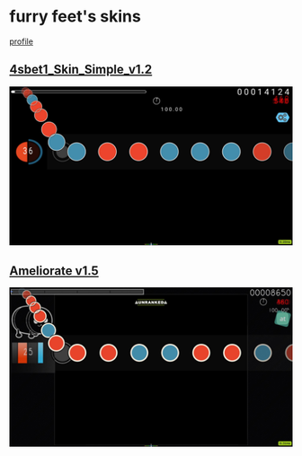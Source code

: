 # furry feet's skins
[profile](https://osu.ppy.sh/users/19931117)

## [4sbet1_Skin_Simple_v1.2](https://github.com/shinovosibirsk/taiko-skinhub/raw/main/skins/4sbet1_Skin_Simple%20v1.2.osk)
![](https://github.com/shinovosibirsk/taiko-skinhub/blob/main/screenshots/screenshot309.jpg)

## [Ameliorate v1.5](https://github.com/shinovosibirsk/taiko-skinhub/raw/main/skins/Ameliorate%20v1.5.osk)
![](https://github.com/shinovosibirsk/taiko-skinhub/blob/main/screenshots/screenshot310.jpg)
